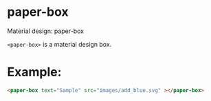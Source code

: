 
# paper-box

Material design: paper-box

`<paper-box>` is a material design box.

# Example:

```html
<paper-box text="Sample" src="images/add_blue.svg" ></paper-box>
```
